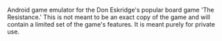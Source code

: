 Android game emulator for the Don Eskridge's popular board game 'The Resistance.' This is not meant to be an exact copy of the game and will contain a limited set of the game's features. It is meant purely for private use.
